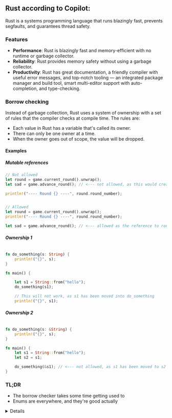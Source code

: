 ## Rust according to Copilot:

Rust is a systems programming language that runs blazingly fast, prevents segfaults, and guarantees thread safety.

### Features

- **Performance**: Rust is blazingly fast and memory-efficient with no runtime or garbage collector.
- **Reliability**: Rust provides memory safety without using a garbage collector.
- **Productivity**: Rust has great documentation, a friendly compiler with useful error messages, and top-notch tooling — an integrated package manager and build tool, smart multi-editor support with auto-completion, and type-checking.


### Borrow checking

Instead of garbage collection, Rust uses a system of ownership with a set of rules that the compiler checks at compile time. The rules are:

- Each value in Rust has a variable that's called its owner.
- There can only be one owner at a time.
- When the owner goes out of scope, the value will be dropped.

#### Examples


##### Mutable references
```rs
// Not allowed
let round = game.current_round().unwrap();
let sad = game.advance_round(); // <--- not allowed, as this would create a second mutable reference to game

println!("---- Round {} ----", round.round_number);


// Allowed
let round = game.current_round().unwrap();
println!("---- Round {} ----", round.round_number);

let sad = game.advance_round(); // <--- allowed as the reference to round is dropped

```
##### Ownership 1

```rs

fn do_something(s: String) {
    println!("{}", s);
}

fn main() {

    let s1 = String::from("hello");
    do_something(s1);

    // This will not work, as s1 has been moved into do_something
    println!("{}", s1);
```

##### Ownership 2

```rs

fn do_something(s: &String) {
    println!("{}", s);
}

fn main() {
    let s1 = String::from("hello");
    let s2 = s1;

    do_something(&s1); // <--- not allowed, as s1 has been moved to s2
}
```



### TL;DR

* The borrow checker takes some time getting used to
* Enums are everywhere, and they're good actually

<details>
<img src="https://i.imgflip.com/8mtega.jpg" width="500" height="500" />
<img src="https://i.imgflip.com/8mte61.jpg" width="500" height="500" />
</details
